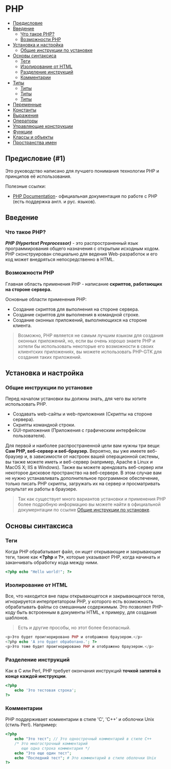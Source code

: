 # PHP
- [Предисловие](#1)
- [Введение](#)
    - [Что такое PHP?](#)
    - [Возможности PHP](#)
- [Установка и настройка](#)
    - [Общие инструкции по установке](#)
- [Основы синтаксиса](#)
    - [Теги](#)
    - [Изолирование от HTML](#)
    - [Разделение инструкций](#)
    - [Комментарии](#)
- [Типы](#)
    - [Типы](#)
    - [Типы](#)
    - [Типы](#)
- [Переменные]()
- [Константы]()
- [Выражения]()
- [Операторы]()
- [Управляющие конструкции](#)
- [Функции]()
- [Классы и объекты](#)
- [Пространства имен]()
    
## Предисловие  (#1)

Это руководство написано для лучшего понимания технологии PHP и принципов её использования.

Полезные ссылки:

- [PHP Documentation](http://php.net/docs.php)- официальная документация по работе с PHP (есть поддержка англ. и рус. языков).

## Введение
 
### Что такое PHP?

***PHP (Hypertext Preprocessor)*** - это распространенный язык программирования общего назначения с открытым исходным кодом. PHP сконструирован специально для ведения Web-разработок и его код может внедряться непосредственно в HTML.

### Возможности PHP

Главная область применения PHP - написание **скриптов, работающих на стороне сервера.**

Основные области применения PHP:

- Создание скриптов для выполнения на стороне сервера. 
- Создание скриптов для выполнения в командной строке.
- Создание оконных приложений, выполняющихся на стороне клиента.
> Возможно, PHP является не самым лучшим языком для создания оконных приложений, но, если вы очень хорошо знаете PHP и хотели бы использовать некоторые его возможности в своих клиентских приложениях, вы можете использовать PHP-GTK для создания таких приложений.

## Установка и настройка

### Общие инструкции по установке

Перед началом установки вы должны знать, для чего вы хотите использовать PHP.

- Создавать web-сайты и web-приложения (Скрипты на стороне сервера).
- Скрипты командной строки.
- GUI-приложения (Приложения с графическим интерфейсом пользователя).

Для первой и наиболее распространенной цели вам нужны три вещи: **Сам PHP, веб-сервер и веб-браузер.** Вероятно, вы уже имеете веб-браузер и, в зависимости от настроек вашей операционной системы, вы также можете иметь и веб-сервер (например, Apache в Linux и MacOS X; IIS в Windows). Также вы можете арендовать веб-сервер или некоторое дисковое пространство на веб-сервере. В этом случае вам не нужно устанавливать дополнительное программное обеспечение, только писать PHP скрипты, загружать их на сервер и просматривать результат их работы в браузере.

> Так как существует много вариантов установки и применения PHP более подробную информацию вы можете найти в официальной докумернтации по ссылке [Общие инструкции по установке](http://php.net/manual/ru/install.general.php).

## Основы синтаксиса

### Теги
Когда PHP обрабатывает файл, он ищет открывающие и закрывающие теги, такие как **\<?php** и **\?>**, которые указывают PHP, когда начинать и заканчивать обработку кода между ними.
```php
<?php echo "Hello world!"; ?>
```

### Изолирование от HTML
Все, что находится вне пары открывающегося и закрывающегося тегов, игнорируется интерпретатором PHP, у которого есть возможность обрабатывать файлы со смешанным содержимым. Это позволяет PHP-коду быть встроенным в документы HTML, к примеру, для создания шаблонов.
> Есть и другие прособы, но этот более безопасный.
```php
<p>Это будет проигнорировано PHP и отображено браузером.</p>
<?php echo 'А это будет обработано.'; ?>
<p>Это тоже будет проигнорировано PHP и отображено браузером.</p>
```
### Разделение инструкций
Как в C или Perl, PHP требует окончания инструкций **точкой запятой в конце каждой инструкции**.

```php
<?php
    echo 'Это тестовая строка';
?>
```
### Комментарии
PHP поддерживает комментарии в стиле 'C', 'C++' и оболочки Unix (стиль Perl). Например:
```php
<?php
    echo "Это тест"; // Это однострочный комментарий в стиле C++
    /* Это многострочный комментарий
       еще одна строка комментария */
    echo "Это еще один тест";
    echo "Последний тест"; # Это комментарий в стиле оболочки Unix
?>
```
